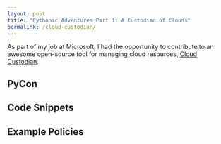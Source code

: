 ```yaml
---
layout: post
title: "Pythonic Adventures Part 1: A Custodian of Clouds"
permalink: /cloud-custodian/
---
```


As part of my job at Microsoft, I had the opportunity to contribute to an awesome open-source tool for managing cloud resources, [Cloud Custodian](https://github.com/capitalone/cloud-custodian). 

## PyCon

## Code Snippets

## Example Policies

